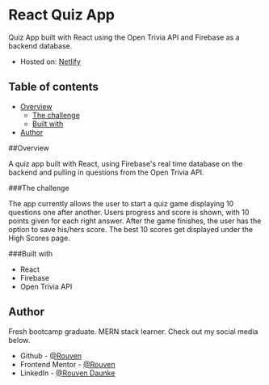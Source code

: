 # React Quiz App

Quiz App built with React using the Open Trivia API and Firebase as a backend database.

- Hosted on: [Netlify](https://quiz-app-react2.netlify.app/)

## Table of contents

- [Overview](#overview)
  - [The challenge](#the-challenge)
  - [Built with](#built-with)
- [Author](#author)

##Overview

A quiz app built with React, using Firebase's real time database on the backend and pulling in questions from the Open Trivia API.

###The challenge

The app currently allows the user to start a quiz game displaying 10 questions one after another. Users progress and score is shown, with 10 points given for each right answer. After the game finishes, the user has the option to save his/hers score. The best 10 scores get displayed under the High Scores page.

###Built with

- React
- Firebase
- Open Trivia API

## Author

Fresh bootcamp graduate. MERN stack learner.
Check out my social media below.

- Github - [@Rouven](https://github.com/rouven-d)
- Frontend Mentor - [@Rouven](https://www.frontendmentor.io/profile/rouven-d)
- LinkedIn - [@Rouven Daunke](https://www.linkedin.com/in/rouvendaunke/)

